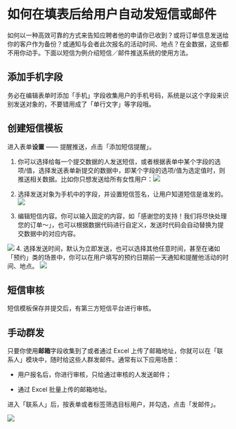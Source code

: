 # 如何在填表后给用户自动发短信或邮件

如何以一种高效可靠的方式来告知应聘者他的申请你已收到？或将订单信息发送给你的客户作为备份？或通知与会者此次报名的活动时间、地点？在金数据，这些都不用你动手。下面以短信为例介绍短信／邮件推送系统的使用方法。

## 添加手机字段

务必在编辑表单时添加「手机」字段收集用户的手机号码，系统是以这个字段来识别发送对象的，不要错用成了「单行文字」等字段哦。

## 创建短信模板

进入表单**设置** —— 提醒推送，点击「添加短信提醒」。

1. 你可以选择给每一个提交数据的人发送短信，或者根据表单中某个字段的选项\/值，选择发送表单新提交的数据中，即某个字段的选项\/值为选定值时，则推送相关数据。比如你只想发送给所有女性用户：![](https://dn-shimo-image.qbox.me/vvF0RzFQS6obfPpy/%E6%95%B0%E6%8D%AE.png!thumbnail)

2. 选择发送对象为手机中的字段，并设置短信签名，让用户知道短信是谁发的。
  ![](https://dn-shimo-image.qbox.me/xAK7QnPblLINyEQQ/%E6%89%8B%E6%9C%BA%E5%92%8C%E7%AD%BE%E5%90%8D.png!thumbnail)
3. 编辑短信内容。你可以输入固定的内容，如「感谢您的支持！我们将尽快处理您的订单～」，也可以根据数据代码进行自定义，发送时代码会自动替换为提交数据中的对应内容。

  ![](https://dn-shimo-image.qbox.me/IMVAWf9oTfU3QpXP/%E6%8F%92%E5%85%A5%E5%AD%97%E6%AE%B5.png!thumbnail)
4. 选择发送时间，默认为立即发送，也可以选择其他任意时间，甚至在诸如「预约」类的场景中，你可以在用户填写的预约日期前一天通知和提醒他活动的时间、地点。
  ![](https://dn-shimo-image.qbox.me/tDQFjwlUwYMZfVOS/%E4%BD%95%E6%97%B6%E5%8F%91%E9%80%81.png!thumbnail)

## 短信审核

短信模板保存并提交后，有第三方短信平台进行审核。

## 手动群发

只要你使用**邮箱**字段收集到了或者通过 Excel 上传了邮箱地址，你就可以在「联系人」模块中，随时给这些人群发邮件。通常有以下应用场景：

* 用户报名后，你进行审核，只给通过审核的人发送邮件；

* 通过 Excel 批量上传的邮箱地址。


进入「联系人」后，按表单或者标签筛选目标用户，并勾选，点击「发邮件」。

![](https://dn-shimo-image.qbox.me/oVWVyCG91R4mTbzK/%E5%B1%8F%E5%B9%95%E5%BF%AB%E7%85%A7_2016-11-24_%E4%B8%8B%E5%8D%886_12_19.jpg!thumbnail)

